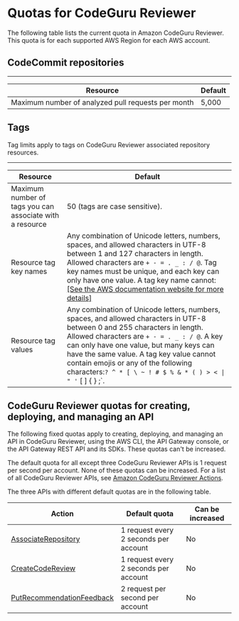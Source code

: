 # Quotas for CodeGuru Reviewer<a name="quotas"></a>

The following table lists the current quota in Amazon CodeGuru Reviewer\. This quota is for each supported AWS Region for each AWS account\. 

## CodeCommit repositories<a name="limits-reviewer"></a>


****  

| Resource | Default | 
| --- | --- | 
| Maximum number of analyzed pull requests per month | 5,000 | 

## Tags<a name="limits-tags"></a>

Tag limits apply to tags on CodeGuru Reviewer associated repository resources\. 


****  

| Resource | Default | 
| --- | --- | 
| Maximum number of tags you can associate with a resource | 50 \(tags are case sensitive\)\. | 
| Resource tag key names |  Any combination of Unicode letters, numbers, spaces, and allowed characters in UTF\-8 between 1 and 127 characters in length\. Allowed characters are `+ - = . _ : / @`\. Tag key names must be unique, and each key can only have one value\. A tag key name cannot: [\[See the AWS documentation website for more details\]](http://docs.aws.amazon.com/codeguru/latest/reviewer-ug/quotas.html)  | 
| Resource tag values |  Any combination of Unicode letters, numbers, spaces, and allowed characters in UTF\-8 between 0 and 255 characters in length\. Allowed characters are `+ - = . _ : / @`\. A key can only have one value, but many keys can have the same value\. A tag key value cannot contain emojis or any of the following characters:` ? ^ * [ \ ~ ! # $ % & * ( ) > < \| " ' ` [ ] { } ;`\.  | 

## CodeGuru Reviewer quotas for creating, deploying, and managing an API<a name="codeguru-reviewer-control-service-limits-table"></a>

The following fixed quotas apply to creating, deploying, and managing an API in CodeGuru Reviewer, using the AWS CLI, the API Gateway console, or the API Gateway REST API and its SDKs\. These quotas can't be increased\.

The default quota for all except three CodeGuru Reviewer APIs is 1 request per second per account\. None of these quotas can be increased\. For a list of all CodeGuru Reviewer APIs, see [ Amazon CodeGuru Reviewer Actions](https://docs.aws.amazon.com/codeguru/latest/reviewer-api/API_Operations.html)\.

The three APIs with different default quotas are in the following table\.


| Action | Default quota | Can be increased | 
| --- | --- | --- | 
| [AssociateRepository](https://docs.aws.amazon.com/codeguru/latest/reviewer-api/API_AssociateRepository.html) | 1 request every 2 seconds per account | No | 
| [CreateCodeReview](https://docs.aws.amazon.com/codeguru/latest/reviewer-api/API_CreateCodeReview.html) | 1 request every 2 seconds per account | No | 
| [PutRecommendationFeedback](https://docs.aws.amazon.com/codeguru/latest/reviewer-api/API_PutRecommendationFeedback.html) | 2 request per second per account | No | 